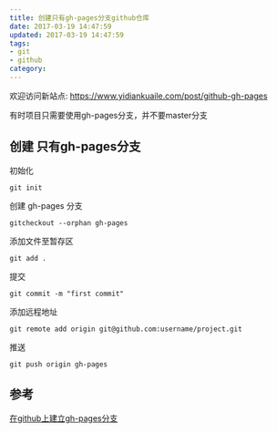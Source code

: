 ```yaml
---
title: 创建只有gh-pages分支github仓库
date: 2017-03-19 14:47:59
updated: 2017-03-19 14:47:59
tags:
- git
- github
category:
---
```


欢迎访问新站点: <https://www.yidiankuaile.com/post/github-gh-pages>

有时项目只需要使用gh-pages分支，并不要master分支
<!-- more -->
## 创建 只有gh-pages分支
初始化

```
git init
```
创建 gh-pages 分支

```
gitcheckout --orphan gh-pages
```
添加文件至暂存区

```
git add .
```
提交

```
git commit -m "first commit"
```
添加远程地址

```
git remote add origin git@github.com:username/project.git
```
推送

```
git push origin gh-pages
```

## 参考
[在github上建立gh-pages分支](http://www.jianshu.com/p/2352c5a6f229)


